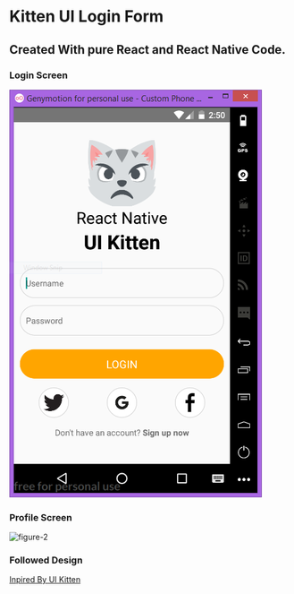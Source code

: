 # Kitten UI Login Form
## Created With pure React and React Native Code.
### Login Screen
![figure-1](src/images/screenShot.PNG "Figure-1")
### Profile Screen
![figure-2](src/images/screenShot1.PNG "Figure-2")
### Followed Design
[Inpired By UI Kitten](https://play.google.com/store/apps/details?id=com.akveo.kittenTricks)